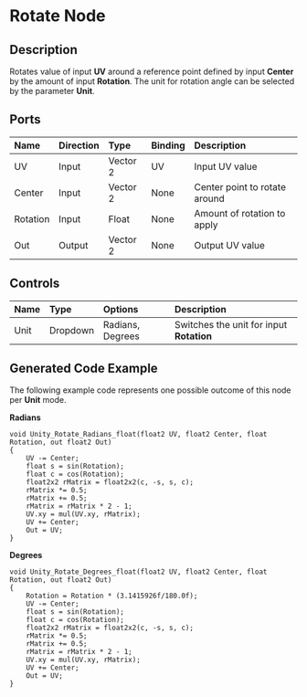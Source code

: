 # Rotate Node

## Description

Rotates value of input **UV** around a reference point defined by input **Center** by the amount of input **Rotation**. The unit for rotation angle can be selected by the parameter **Unit**.

## Ports

| Name        | Direction           | Type  | Binding | Description |
|:------------ |:-------------|:-----|:---|:---|
| UV      | Input | Vector 2 | UV | Input UV value |
| Center      | Input | Vector 2 | None | Center point to rotate around |
| Rotation      | Input | Float | None | Amount of rotation to apply |
| Out | Output      |    Vector 2 | None | Output UV value |

## Controls

| Name        | Type           | Options  | Description |
|:------------ |:-------------|:-----|:---|
| Unit      | Dropdown | Radians, Degrees | Switches the unit for input **Rotation** |

## Generated Code Example

The following example code represents one possible outcome of this node per **Unit** mode.

**Radians**

```
void Unity_Rotate_Radians_float(float2 UV, float2 Center, float Rotation, out float2 Out)
{
    UV -= Center;
    float s = sin(Rotation);
    float c = cos(Rotation);
    float2x2 rMatrix = float2x2(c, -s, s, c);
    rMatrix *= 0.5;
    rMatrix += 0.5;
    rMatrix = rMatrix * 2 - 1;
    UV.xy = mul(UV.xy, rMatrix);
    UV += Center;
    Out = UV;
}
```

**Degrees**

```
void Unity_Rotate_Degrees_float(float2 UV, float2 Center, float Rotation, out float2 Out)
{
    Rotation = Rotation * (3.1415926f/180.0f);
    UV -= Center;
    float s = sin(Rotation);
    float c = cos(Rotation);
    float2x2 rMatrix = float2x2(c, -s, s, c);
    rMatrix *= 0.5;
    rMatrix += 0.5;
    rMatrix = rMatrix * 2 - 1;
    UV.xy = mul(UV.xy, rMatrix);
    UV += Center;
    Out = UV;
}
```